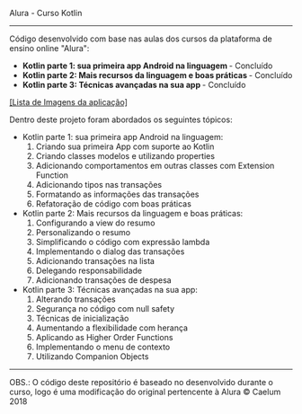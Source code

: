 Alura - Curso Kotlin
<hr>
Código desenvolvido com base nas aulas dos cursos da plataforma de ensino online "Alura": 
<ul>
  <li> <strong> Kotlin parte 1: sua primeira app Android na linguagem </strong> - Concluído </li>
  <li> <strong> Kotlin parte 2: Mais recursos da linguagem e boas práticas </strong> - Concluído </li>
  <li> <strong> Kotlin parte 3: Técnicas avançadas na sua app </strong> - Concluído</li>
</ul>

<a href="https://github.com/kaeuchoa/alura_kotlin/tree/master/imgs">[Lista de Imagens da aplicação]</a>

Dentro deste projeto foram abordados os seguintes tópicos:
<ul>
  <li>
    Kotlin parte 1: sua primeira app Android na linguagem:
    <ol>
      <li>Criando sua primeira App com suporte ao Kotlin</li>
      <li>Criando classes modelos e utilizando properties</li>
      <li>Adicionando comportamentos em outras classes com Extension Function</li>
      <li>Adicionando tipos nas transações</li>
      <li>Formatando as informações das transações</li>
      <li>Refatoração de código com boas práticas </li>
    </ol>
  </li>
  
   <li>
    Kotlin parte 2: Mais recursos da linguagem e boas práticas:
    <ol>
      <li>Configurando a view do resumo</li>
      <li>Personalizando o resumo</li>
      <li>Simplificando o código com expressão lambda</li>
      <li>Implementando o dialog das transações</li>
      <li>Adicionando transações na lista</li>
      <li>Delegando responsabilidade</li>
      <li>Adicionando transações de despesa</li>
    </ol>
  </li>
  
  <li>
    Kotlin parte 3: Técnicas avançadas na sua app:
    <ol>
      <li>Alterando transações</li>
      <li>Segurança no código com null safety</li>
      <li>Técnicas de inicialização</li>
      <li>Aumentando a flexibilidade com herança</li>
      <li>Aplicando as Higher Order Functions</li>
      <li>Implementando o menu de contexto</li>
      <li>Utilizando Companion Objects</li>
    </ol>
  </li>
  
  
</ul>


<hr>
OBS.: O código deste repositório é baseado no desenvolvido durante o curso, logo é uma modificação do original pertencente à Alura © Caelum 2018
